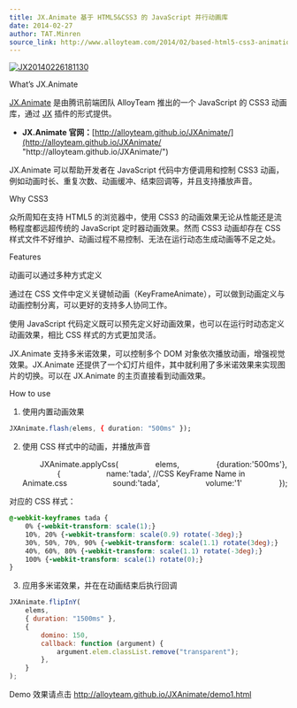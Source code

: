 ```yaml
---
title: JX.Animate 基于 HTML5&CSS3 的 JavaScript 并行动画库
date: 2014-02-27
author: TAT.Minren
source_link: http://www.alloyteam.com/2014/02/based-html5-css3-animation-technology-to-achieve-the-javascript-libraries-jx-animate/
---
```


<!-- {% raw %} - for jekyll -->

[![JX20140226181130](http://www.alloyteam.com/wp-content/uploads/2014/02/JX20140226181130.png)](http://www.alloyteam.com/wp-content/uploads/2014/02/JX20140226181130.png)

What’s JX.Animate

[JX.Animate](http://alloyteam.github.io/JXAnimate/ "http&#x3A;//alloyteam.github.io/JXAnimate/") 是由腾讯前端团队 AlloyTeam 推出的一个 JavaScript 的 CSS3 动画库，通过 [JX](http://alloyteam.github.io/JX "http&#x3A;//alloyteam.github.io/JX") 插件的形式提供。

-   **JX.Animate 官网：**[http://alloyteam.github.io/JXAnimate/](http://alloyteam.github.io/JXAnimate/ "http&#x3A;//alloyteam.github.io/JXAnimate/")

JX.Animate 可以帮助开发者在 JavaScript 代码中方便调用和控制 CSS3 动画，例如动画时长、重复次数、动画缓冲、结束回调等，并且支持播放声音。

Why CSS3

众所周知在支持 HTML5 的浏览器中，使用 CSS3 的动画效果无论从性能还是流畅程度都远超传统的 JavaScript 定时器动画效果。然而 CSS3 动画却存在 CSS 样式文件不好维护、动画过程不易控制、无法在运行动态生成动画等不足之处。

Features

动画可以通过多种方式定义

通过在 CSS 文件中定义关键帧动画（KeyFrameAnimate），可以做到动画定义与动画控制分离，可以更好的支持多人协同工作。

使用 JavaScript 代码定义既可以预先定义好动画效果，也可以在运行时动态定义动画效果，相比 CSS 样式的方式更加灵活。

JX.Animate 支持多米诺效果，可以控制多个 DOM 对象依次播放动画，增强视觉效果。JX.Animate 还提供了一个幻灯片组件，其中就利用了多米诺效果来实现图片的切换。可以在 JX.Animate 的主页直接看到动画效果。

How to use

1. 使用内置动画效果

```css
JXAnimate.flash(elems, { duration: "500ms" });
```

2. 使用 CSS 样式中的动画，并播放声音

            JXAnimate.applyCss(
                    elems,
                    {duration:'500ms'},
                    {
                        name:'tada', //CSS KeyFrame Name in Animate.css
                        sound:'tada',
                        volume:'1'
                    });

对应的 CSS 样式：

```css
@-webkit-keyframes tada {
	0% {-webkit-transform: scale(1);}	
	10%, 20% {-webkit-transform: scale(0.9) rotate(-3deg);}
	30%, 50%, 70%, 90% {-webkit-transform: scale(1.1) rotate(3deg);}
	40%, 60%, 80% {-webkit-transform: scale(1.1) rotate(-3deg);}
	100% {-webkit-transform: scale(1) rotate(0);}
}
```

3. 应用多米诺效果，并在在动画结束后执行回调

```javascript
JXAnimate.flipInY(
    elems,
    { duration: "1500ms" },
    {
        domino: 150,
        callback: function (argument) {
            argument.elem.classList.remove("transparent");
        },
    }
);
```

Demo 效果请点击 <http://alloyteam.github.io/JXAnimate/demo1.html>


<!-- {% endraw %} - for jekyll -->